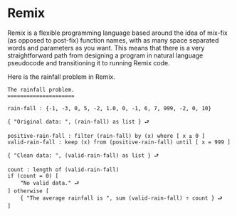 # Remix

Remix is a flexible programming language based around the idea of mix-fix (as opposed to post-fix) function names, with as many space separated words and parameters as you want. This means that there is a very straightforward path from designing a program in natural language pseudocode and transitioning it to running Remix code.

Here is the rainfall problem in Remix.

    The rainfall problem.  
    =====================

    rain-fall : {-1, -3, 0, 5, -2, 1.0, 0, -1, 6, 7, 999, -2, 0, 10}

    { "Original data: ", (rain-fall) as list } ⮐

    positive-rain-fall : filter (rain-fall) by (x) where [ x ≥ 0 ]
    valid-rain-fall : keep (x) from (positive-rain-fall) until [ x = 999 ]

    { "Clean data: ", (valid-rain-fall) as list } ⮐

    count : length of (valid-rain-fall)
    if (count = 0) [
    	"No valid data." ⮐
    ] otherwise [
    	{ "The average rainfall is ", sum (valid-rain-fall) ÷ count } ⮐
    ]
